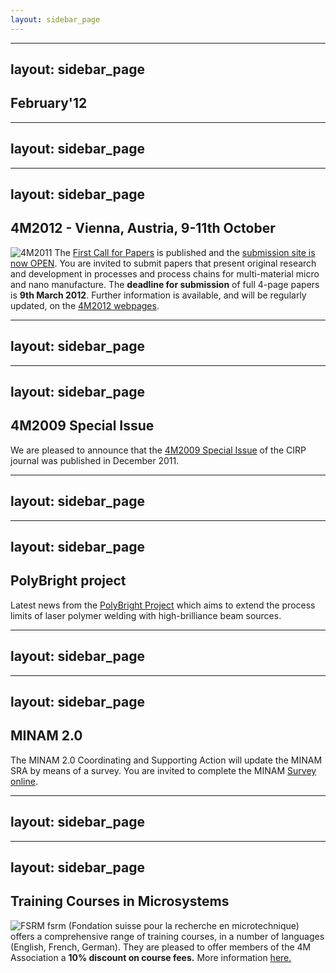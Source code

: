 ```yaml
---
layout: sidebar_page
---
```


---
layout: sidebar_page
---

## February'12

<!--break-->
---
layout: sidebar_page
---

---
layout: sidebar_page
---

## 4M2012 - Vienna, Austria, 9-11th October


![4M2011](/4m-association/assets/images/4m-2012_100.png)
The [First Call for Papers](/4m-association/conference/2012/Call-Papers-4M2012) is published and the [submission site is now OPEN](/4m-association/content/Submission-Guideline.md). You are invited to submit papers that present original research and development in processes and process chains for multi-material micro and nano manufacture.  The **deadline for submission** of full 4-page papers is **9th March 2012**. Further information is available, and will be regularly updated, on the [4M2012 webpages](/conference/201.md). 
  
---
layout: sidebar_page
---

---
layout: sidebar_page
---

## 4M2009 Special Issue

We are pleased to announce that the [4M2009 Special Issue](/4m-association/content/Special-Issue-4M200.md) of the CIRP journal was published in December 2011.   
 
---
layout: sidebar_page
---

---
layout: sidebar_page
---

## PolyBright project

Latest news from the [PolyBright Project](/4m-association/content/PolyBright-update.md) which aims to extend the process limits of laser polymer welding with high-brilliance beam sources.  

---
layout: sidebar_page
---

---
layout: sidebar_page
---

## MINAM 2.0

The MINAM 2.0 Coordinating and Supporting Action will update the MINAM SRA by means of a survey. You are invited to complete the MINAM [Survey online](/4m-association/content/MINAM-Surve.md).   

---
layout: sidebar_page
---

---
layout: sidebar_page
---

## Training Courses in Microsystems

![FSRM](/4m-association/assets/images/FSRM_LOGO_web.gif)
fsrm (Fondation suisse pour la recherche en microtechnique) offers a comprehensive range of training courses, in a number of languages (English, French, German). They are pleased to offer members of the 4M Association a <b>10% discount on course fees.</b> More information [here.](/4m-association/content/fsrm-training-course.md)